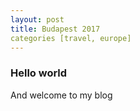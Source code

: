 ```yaml
---
layout: post
title: Budapest 2017
categories [travel, europe]
---
```


### Hello world
And welcome to my blog
